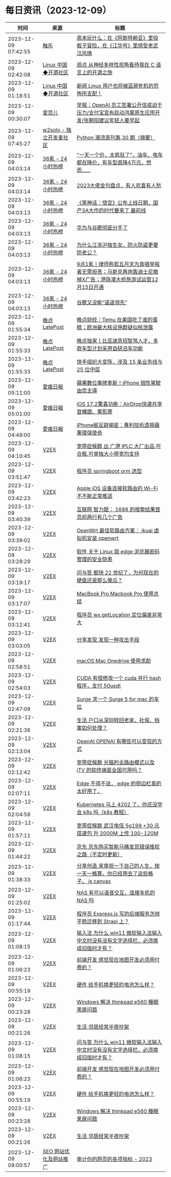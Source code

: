 ﻿# 每日资讯（2023-12-09）

|时间|来源|标题|
|---|---|---|
|2023-12-09 07:42:55|[触乐](http://www.chuapp.com/feed)|[周末玩什么：在《阿斯特赖亚》里投骰子冒险，在《江华号》里感受老武汉风情](http://www.chuapp.com/article/289675.html)|
|2023-12-09 02:42:08|[Linux 中国◆开源社区](https://plink.anyfeeder.com/linux.cn)|[观点 从神经多样性视角看待我在 C 语言上的开源之旅](https://linux.cn/article-16454-1.html?utm_source=rss&utm_medium=rss)|
|2023-12-09 01:18:51|[Linux 中国◆开源社区](https://plink.anyfeeder.com/linux.cn)|[新闻 Linux 用户也将被蓝屏死机的恐怖所支配！](https://linux.cn/article-16453-1.html?utm_source=rss&utm_medium=rss)|
|2023-12-09 00:30:07|[爱范儿](https://www.ifanr.com/feed)|[早报｜OpenAI 员工签署公开信或迫于压力/支付宝宣布启动鸿蒙原生应用开发/张朝阳建议年轻人要早起](https://www.ifanr.com/1570161?utm_source=rss&utm_medium=rss&utm_campaign=)|
|2023-12-09 07:45:27|[w2solo - 独立开发者社区](https://w2solo.com/topics/feed)|[Python 潮流周刊第 30 期（摘要）](https://w2solo.com/topics/4296)|
|2023-12-09 04:03:14|[36氪 - 24小时热榜](https://rss.mifaw.com/articles/5c8bb11a3c41f61efd36683e/5c91d2e23882afa09dff4901)|[“一天一个价，太疯狂了”，油车、电车都在降价，有车型直降4万元，然而……](https://36kr.com/p/2552029791361410)|
|2023-12-09 04:03:14|[36氪 - 24小时热榜](https://rss.mifaw.com/articles/5c8bb11a3c41f61efd36683e/5c91d2e23882afa09dff4901)|[2023大佬金句盘点，有人欢喜有人愁](https://36kr.com/p/2551987270918278)|
|2023-12-09 04:03:13|[36氪 - 24小时热榜](https://rss.mifaw.com/articles/5c8bb11a3c41f61efd36683e/5c91d2e23882afa09dff4901)|[《黑神话：悟空》公布上线日期，国产3A大作的时代要来了 最前线](https://36kr.com/p/2551551796648072)|
|2023-12-09 04:03:13|[36氪 - 24小时热榜](https://rss.mifaw.com/articles/5c8bb11a3c41f61efd36683e/5c91d2e23882afa09dff4901)|[华为与谷歌彻底分手了](https://36kr.com/p/2551738586538121)|
|2023-12-09 04:03:13|[36氪 - 24小时热榜](https://rss.mifaw.com/articles/5c8bb11a3c41f61efd36683e/5c91d2e23882afa09dff4901)|[为什么江浙沪独生女，防火防盗更要防老公？](https://36kr.com/p/2549965888543105)|
|2023-12-09 04:03:13|[36氪 - 24小时热榜](https://rss.mifaw.com/articles/5c8bb11a3c41f61efd36683e/5c91d2e23882afa09dff4901)|[9点1氪丨律师称若五月天为真唱举报者无需担责；马斯克再炮轰迪士尼撤掉X广告；港珠澳大桥旅游试运营12月15日开通](https://36kr.com/p/2552279901968515)|
|2023-12-09 04:03:13|[36氪 - 24小时热榜](https://rss.mifaw.com/articles/5c8bb11a3c41f61efd36683e/5c91d2e23882afa09dff4901)|[谷歌又没能“遥遥领先”](https://36kr.com/p/2551964785252743)|
|2023-12-09 01:55:34|[晚点LatePost](https://feedpress.me/wx-postlate)|[​​晚点财经｜​​Temu 在美国吃了谁的蛋糕；欧洲最大核设施群疑似核泄露](http://mp.weixin.qq.com/s?__biz=MzU3Mjk1OTQ0Ng%3D%3D&mid=2247510225&idx=3&sn=59a002537f1fdc1f70363bdda3c9a8ed)|
|2023-12-09 01:55:33|[晚点LatePost](https://feedpress.me/wx-postlate)|[晚点独家丨比亚迪急招智驾人才，多款车型计划采用自研泊车功能](http://mp.weixin.qq.com/s?__biz=MzU3Mjk1OTQ0Ng%3D%3D&mid=2247510225&idx=2&sn=b8c6acc5fbf7203d11d551e83b239a91)|
|2023-12-09 01:55:33|[晚点LatePost](https://feedpress.me/wx-postlate)|[快手组织大变阵，涉及 15 条业务线与 25 位中层](http://mp.weixin.qq.com/s?__biz=MzU3Mjk1OTQ0Ng%3D%3D&mid=2247510225&idx=1&sn=af20066389fc4942263ad6ad9e9ae35e)|
|2023-12-09 05:11:00|[愛瘋日報](http://www.iphonetaiwan.org/feeds/posts/default)|[蘋果數位車牌革新！iPhone 個性駕駛由您主導](https://www.iphonetaiwan.org/2023/12/apple-car-digital-license-plate.html)|
|2023-12-09 05:01:00|[愛瘋日報](http://www.iphonetaiwan.org/feeds/posts/default)|[iOS 17.2驚喜功能：AirDrop快速共享登機證、電影票](https://www.iphonetaiwan.org/2023/12/ios-17-2-update-shared-passes.html)|
|2023-12-09 04:49:00|[愛瘋日報](http://www.iphonetaiwan.org/feeds/posts/default)|[iPhone碳足跡揭密：專利技術透視蘋果環保使命](https://www.iphonetaiwan.org/2023/12/blog-post_09.html)|
|2023-12-09 04:10:45|[V2EX](https://www.v2ex.com/index.xml)|[ 宽带症候群 出 广港 IPLC 大厂出品,可合租,可单独大小带宽均支持](https://www.v2ex.com/t/998914#reply0)|
|2023-12-09 03:51:47|[V2EX](https://www.v2ex.com/index.xml)|[ 程序员 springboot orm 选型](https://www.v2ex.com/t/998913#reply3)|
|2023-12-09 03:42:23|[V2EX](https://www.v2ex.com/index.xml)|[ Apple iOS 设备连接软路由的 Wi-Fi 不不能正常推送](https://www.v2ex.com/t/998911#reply1)|
|2023-12-09 03:40:39|[V2EX](https://www.v2ex.com/index.xml)|[ 互联网 智力题： 1688 的搜索结果首页前两行有几个广告](https://www.v2ex.com/t/998910#reply1)|
|2023-12-09 03:39:02|[V2EX](https://www.v2ex.com/index.xml)|[ OpenWrt 最佳软路由方案： ikuai 虚拟机安装 openwrt](https://www.v2ex.com/t/998908#reply0)|
|2023-12-09 03:28:29|[V2EX](https://www.v2ex.com/index.xml)|[ 软件 关于 Linux 版 edge 浏览器密码管理的安全隐患](https://www.v2ex.com/t/998907#reply0)|
|2023-12-09 03:19:17|[V2EX](https://www.v2ex.com/index.xml)|[ 问与答 都快 22 世纪了，为何现在的硬盘还是那么傻瓜？](https://www.v2ex.com/t/998906#reply47)|
|2023-12-09 03:17:07|[V2EX](https://www.v2ex.com/index.xml)|[ MacBook Pro Macbook Pro 使用总结](https://www.v2ex.com/t/998904#reply6)|
|2023-12-09 03:12:41|[V2EX](https://www.v2ex.com/index.xml)|[ 程序员 wx.getLocation 定位偏差非常大](https://www.v2ex.com/t/998903#reply13)|
|2023-12-09 03:03:05|[V2EX](https://www.v2ex.com/index.xml)|[ 分享发现 发现一种攻击手段](https://www.v2ex.com/t/998900#reply6)|
|2023-12-09 02:58:51|[V2EX](https://www.v2ex.com/index.xml)|[ macOS Mac Onedrive 使用求助](https://www.v2ex.com/t/998899#reply6)|
|2023-12-09 02:54:03|[V2EX](https://www.v2ex.com/index.xml)|[ CUDA 有偿修改一个 cuda 并行 hash 程序，支付 50usdt](https://www.v2ex.com/t/998898#reply0)|
|2023-12-09 02:47:09|[V2EX](https://www.v2ex.com/index.xml)|[ Surge 求一个 Surge 5 for mac 的车位](https://www.v2ex.com/t/998897#reply2)|
|2023-12-09 02:21:36|[V2EX](https://www.v2ex.com/index.xml)|[ 生活 户口从深圳转回老家，社保、档案如何处理？](https://www.v2ex.com/t/998896#reply0)|
|2023-12-09 02:13:04|[V2EX](https://www.v2ex.com/index.xml)|[ OpenAI OPENAI 有哪些可以变现的方式](https://www.v2ex.com/t/998894#reply4)|
|2023-12-09 02:12:42|[V2EX](https://www.v2ex.com/index.xml)|[ 宽带症候群 光猫的全路由模式以及 iTV 的软终端是全国可用吗？](https://www.v2ex.com/t/998893#reply5)|
|2023-12-09 02:07:11|[V2EX](https://www.v2ex.com/index.xml)|[ Edge 不得不说， edge 的侧边栏真的太好用了，](https://www.v2ex.com/t/998892#reply6)|
|2023-12-09 02:04:58|[V2EX](https://www.v2ex.com/index.xml)|[ Kubernetes 马上 4202 了，你还没学会 k8s 吗（k8s 教程）](https://www.v2ex.com/t/998891#reply14)|
|2023-12-09 01:57:11|[V2EX](https://www.v2ex.com/index.xml)|[ 宽带症候群 武汉电信 5g199 +30 元提速包 升 2000M 上传 100-120M](https://www.v2ex.com/t/998890#reply5)|
|2023-12-09 01:44:22|[V2EX](https://www.v2ex.com/index.xml)|[ 京东 京东购买智能马桶发货错误维权之路（不定时更新）](https://www.v2ex.com/t/998889#reply16)|
|2023-12-09 01:38:33|[V2EX](https://www.v2ex.com/index.xml)|[ 分享创造 来审视一下自己的人生，按一天一格算，你已经用去了这些格子。 js canvas](https://www.v2ex.com/t/998887#reply7)|
|2023-12-09 01:25:02|[V2EX](https://www.v2ex.com/index.xml)|[ NAS 有可以语音交互，连接车机的 NAS 吗](https://www.v2ex.com/t/998885#reply3)|
|2023-12-09 01:17:44|[V2EX](https://www.v2ex.com/index.xml)|[ 程序员 Express.js 写的后端服务怎样平稳迁移到 Strapi 上？](https://www.v2ex.com/t/998884#reply2)|
|2023-12-09 01:08:15|[V2EX](https://www.v2ex.com/index.xml)|[ 输入法 为什么 win11 微软输入法输入中文时没有没有文字选择栏，必须换成旧版时才有？](https://www.v2ex.com/t/998883#reply4)|
|2023-12-09 01:06:23|[V2EX](https://www.v2ex.com/index.xml)|[ 前端开发 感觉现在地图开发必须用付费的？](https://www.v2ex.com/t/998882#reply8)|
|2023-12-09 00:55:19|[V2EX](https://www.v2ex.com/index.xml)|[ 硬件 给手机换更轻的电池怎么样？](https://www.v2ex.com/t/998881#reply8)|
|2023-12-09 00:23:28|[V2EX](https://www.v2ex.com/index.xml)|[ Windows 解决 thinkpad e560 睡眠黑屏问题](https://www.v2ex.com/t/998880#reply3)|
|2023-12-09 00:21:26|[V2EX](https://www.v2ex.com/index.xml)|[ 生活 邻居经常半夜吵架](https://www.v2ex.com/t/998879#reply17)|
|2023-12-09 01:08:15|[V2EX](https://www.v2ex.com/index.xml)|[ 问与答 为什么 win11 微软输入法输入中文时没有没有文字选择栏，必须换成旧版时才有？](https://www.v2ex.com/t/998883#reply0)|
|2023-12-09 01:06:23|[V2EX](https://www.v2ex.com/index.xml)|[ 前端开发 感觉现在地图开发必须用付费的？](https://www.v2ex.com/t/998882#reply1)|
|2023-12-09 00:55:19|[V2EX](https://www.v2ex.com/index.xml)|[ 硬件 给手机换更轻的电池怎么样？](https://www.v2ex.com/t/998881#reply4)|
|2023-12-09 00:23:28|[V2EX](https://www.v2ex.com/index.xml)|[ Windows 解决 thinkpad e560 睡眠黑屏问题](https://www.v2ex.com/t/998880#reply0)|
|2023-12-09 00:21:26|[V2EX](https://www.v2ex.com/index.xml)|[ 生活 邻居经常半夜吵架](https://www.v2ex.com/t/998879#reply3)|
|2023-12-09 08:00:57|[SEO 网站优化及网站推广](https://seo.g2soft.net/atom.xml)|[审计你的网页的各项指标 - 2023](https://seo.g2soft.net/2023/12/09/audit-website-2023.html)|
